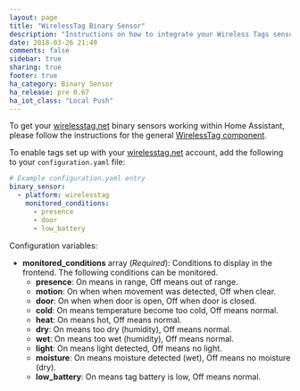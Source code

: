 ```yaml
---
layout: page
title: "WirelessTag Binary Sensor"
description: "Instructions on how to integrate your Wireless Tags sensors within Home Assistant."
date: 2018-03-26 21:49
comments: false
sidebar: true
sharing: true
footer: true
ha_category: Binary Sensor
ha_release: pre 0.67
ha_iot_class: "Local Push"
---
```


To get your [wirelesstag.net](http://wirelesstag.net) binary sensors working within Home Assistant, please follow the instructions for the general [WirelessTag component](/components/wirelesstag).

To enable tags set up with your [wirelesstag.net](http://wirelesstag.net) account, add the following to your `configuration.yaml` file:

```yaml
# Example configuration.yaml entry
binary_sensor:
  - platform: wirelesstag
    monitored_conditions:
      - presence
      - door
      - low_battery
```

Configuration variables:

- **monitored_conditions** array (*Required*): Conditions to display in the frontend. The following conditions can be monitored.
  - **presence**: On means in range, Off means out of range.
  - **motion**: On when when movement was detected, Off when clear.
  - **door**: On when when door is open, Off when door is closed.
  - **cold**: On means temperature become too cold, Off means normal.
  - **heat**: On means hot, Off means normal.
  - **dry**: On means too dry (humidity), Off means normal.
  - **wet**: On means too wet (humidity), Off means normal.
  - **light**: On means light detected, Off means no light.
  - **moisture**: On means moisture detected (wet), Off means no moisture (dry).
  - **low_battery**: On means tag battery is low, Off means normal.
